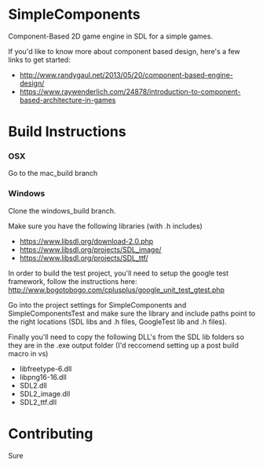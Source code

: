 # SimpleComponents
Component-Based 2D game engine in SDL for a simple games. 

If you'd like to know more about component based design, here's a few links to get started:
- http://www.randygaul.net/2013/05/20/component-based-engine-design/
- https://www.raywenderlich.com/24878/introduction-to-component-based-architecture-in-games

# Build Instructions

### OSX
Go to the mac_build branch

### Windows
Clone the windows_build branch.

Make sure you have the following libraries (with .h includes)

- https://www.libsdl.org/download-2.0.php
- https://www.libsdl.org/projects/SDL_image/
- https://www.libsdl.org/projects/SDL_ttf/

In order to build the test project, you'll need to setup the google test framework, follow the instructions here: 
http://www.bogotobogo.com/cplusplus/google_unit_test_gtest.php

Go into the project settings for SimpleComponents and SimpleComponentsTest and make sure the library and
include paths point to the right locations (SDL libs and .h files, GoogleTest lib and .h files).

Finally you'll need to copy the following DLL's from the SDL lib folders so they are in the .exe output folder (I'd reccomend setting up a post build macro in vs)

- libfreetype-6.dll
- libpng16-16.dll
- SDL2.dll
- SDL2_image.dll
- SDL2_ttf.dll

# Contributing

Sure



